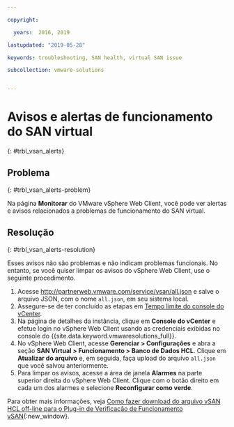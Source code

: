 ```yaml
---

copyright:

  years:  2016, 2019

lastupdated: "2019-05-28"

keywords: troubleshooting, SAN health, virtual SAN issue

subcollection: vmware-solutions


---
```


# Avisos e alertas de funcionamento do SAN virtual
{: #trbl_vsan_alerts}

## Problema
{: #trbl_vsan_alerts-problem}

Na página **Monitorar** do VMware vSphere Web Client, você pode ver alertas e avisos relacionados a problemas de funcionamento do SAN virtual.

## Resolução
{: #trbl_vsan_alerts-resolution}

Esses avisos não são problemas e não indicam problemas funcionais. No entanto, se você quiser limpar os avisos do vSphere Web Client,
use o seguinte procedimento.

1. Acesse http://partnerweb.vmware.com/service/vsan/all.json e salve o arquivo JSON, com o nome `all.json`, em seu sistema local.
2. Assegure-se de ter concluído as etapas em [Tempo limite do console do vCenter](/docs/services/vmwaresolutions/vmonic?topic=vmware-solutions-trbl_timeout_vc_console).
3. Na página de detalhes da instância, clique em **Console do vCenter** e efetue login no vSphere Web Client usando as credenciais exibidas no console do {{site.data.keyword.vmwaresolutions_full}}.
4. No vSphere Web Client, acesse **Gerenciar > Configurações** e abra a seção **SAN Virtual > Funcionamento > Banco de Dados HCL**. Clique em **Atualizar do arquivo** e, em seguida, faça upload do arquivo `all.json` que você salvou anteriormente.
5. Para limpar os avisos, acesse a área de janela **Alarmes** na parte superior direita do vSphere Web Client. Clique com o botão direito em cada um dos alarmes e selecione **Reconfigurar como verde**.

Para obter mais informações, veja [Como fazer download do arquivo vSAN HCL off-line para o Plug-in de Verificação de Funcionamento vSAN](https://www.virtuallyghetto.com/2015/05/how-to-download-offline-vsan-hcl-file-for-vsan-health-check-plugin.html){:new_window}.

